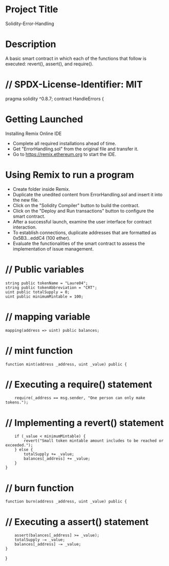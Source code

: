 # Project Title
Solidity-Error-Handling

# Description
A basic smart contract in which each of the functions that follow is executed: revert(), assert(), and require().

# // SPDX-License-Identifier: MIT
pragma solidity ^0.8.7;
contract HandleErrors {

# Getting Launched
Installing Remix Online IDE
- Complete all required installations ahead of time.
- Get "ErrorHandling.sol" from the original file and transfer it.
- Go to https://remix.ethereum.org to start the IDE.

# Using Remix to run a program
- Create folder inside Remix.
- Duplicate the unedited content from ErrorHandling.sol and insert it into the new file.
- Click on the "Solidity Compiler" button to build the contract.
- Click on the "Deploy and Run transactions" button to configure the smart contract.
- After a successful launch, examine the user interface for contract interaction.
- To establish connections, duplicate addresses that are formatted as 0x5B3...eddC4 (100 ether).
- Evaluate the functionalities of the smart contract to assess the implementation of issue management.

# // Public variables
    string public tokenName = "Laure04";
    string public tokenAbbreviation = "CRT";
    uint public totalSupply = 0;
    uint public minimumMintable = 100;

  # // mapping variable
    mapping(address => uint) public balances;

   # // mint function
    function mint(address _address, uint _value) public {
        
  #  // Executing a require() statement
        require(_address == msg.sender, "One person can only make tokens.");

   # // Implementing a revert() statement
        if (_value < minimumMintable) {
            revert("Small token mintable amount includes to be reached or exceeded.");
        } else {
            totalSupply += _value;
            balances[_address] += _value;
        }         
    }

 #   // burn function
    function burn(address _address, uint _value) public {

  #   // Executing a assert() statement
        assert(balances[_address] >= _value);
        totalSupply -= _value;
        balances[_address] -= _value;
    }    
}
